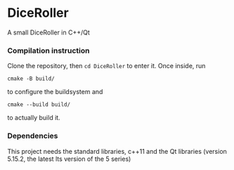 # DiceRoller
A small DiceRoller in C++/Qt

### Compilation instruction
Clone the repository, then `cd DiceRoller` to enter it. Once inside, run 
```
cmake -B build/
```
to configure the buildsystem and
```
cmake --build build/
```
to actually build it.

### Dependencies
This project needs the standard libraries, c++11 and the Qt libraries (version 5.15.2, the latest lts version of the 5 series)
